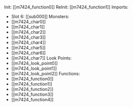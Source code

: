 Init: [[m7424_function0]]
ReInit: [[m7424_function1]]
Imports:
- Slot 6: [[sub000]]
Monsters:
- [[m7424_char0]]
- [[m7424_char1]]
- [[m7424_char2]]
- [[m7424_char3]]
- [[m7424_char4]]
- [[m7424_char5]]
- [[m7424_char6]]
- [[m7424_char7]]
Look Points:
- [[m7424_look_point0]]
- [[m7424_look_point1]]
- [[m7424_look_point2]]
Functions:
- [[m7424_function0]]
- [[m7424_function1]]
- [[m7424_function2]]
- [[m7424_function3]]
- [[m7424_function4]]
